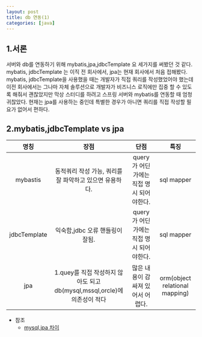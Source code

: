 ```yaml
---
layout: post
title: db 연동(1)
categories: [java]
---
```



1.서론
---
서버와 db를 연동하기 위해 mybatis,jpa,jdbcTemplate 요 세가지를 써봤던 것 같다.
mybatis, jdbcTemplate 는 이직 전 회사에서, jpa는 현재 회사에서 처음 접해봤다.
mybatis, jdbcTemplate을 사용했을 때는 개발자가 직접 쿼리를 작성했었어야 했는데
이전 회사에서는 그나마 자체 솔루션으로 개발자가 비즈니스 로직에만 집중 할 수 있도록 해줘서 괜찮았지만
막상 스터디를 하려고 스프링 서버와 mybatis를 연동할 때 엄청 귀찮았다. 현재는 jpa를 사용하는 중인데
특별한 경우가 아니면 쿼리를 직접 작성할 필요가 없어서 편하다.  
 
2.mybatis,jdbcTemplate vs jpa
---

| 명칭 | 장점 | 단점 |특징|
|:---:|:---:|:---:|:---:|
|mybastis|동적쿼리 작성 가능, 쿼리를 잘 파악하고 있으면 유용하다.|query가 어딘가에는 직접 명시 되어야한다.|sql mapper|
|jdbcTemplate|익숙함,jdbc 오류 핸들링이 잘됨.|query가 어딘가에는 직접 명시 되어야한다.|sql mapper|
|jpa|1.quey를 직접 작성하지 않아도 되고 db(mysql,mssql,orcle)에 의존성이 적다|많은 내용이 감싸져 있어서 어렵다.|orm(object relational mapping)|




- 참조
    - [mysql,jpa 차이](https://gmlwjd9405.github.io/2018/12/25/difference-jdbc-jpa-mybatis.html)
  